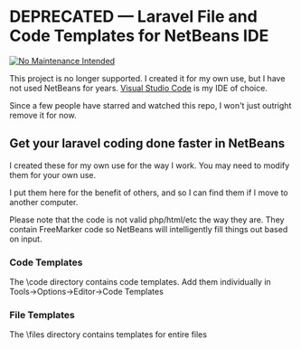 # DEPRECATED — Laravel File and Code Templates for NetBeans IDE

[![No Maintenance Intended](http://unmaintained.tech/badge.svg)](http://unmaintained.tech/)

This project is no longer supported. I created it for my own use, but I have not used NetBeans for years. [Visual Studio Code](https://code.visualstudio.com/) is my IDE of choice.

Since a few people have starred and watched this repo, I won't just outright remove it for now.

## Get your laravel coding done faster in NetBeans

I created these for my own use for the way I work. You may need to modify them for your own use.

I put them here for the benefit of others, and so I can find them if I move to another computer.

Please note that the code is not valid php/html/etc the way they are.
They contain FreeMarker code so NetBeans will intelligently fill things out based on input.

### Code Templates
The \code directory contains code templates.
Add them individually in Tools->Options->Editor->Code Templates

### File Templates
The \files directory contains templates for entire files
